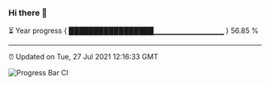 ### Hi there 👋

⏳ Year progress { █████████████████▁▁▁▁▁▁▁▁▁▁▁▁▁ } 56.85 %

---

⏰ Updated on Tue, 27 Jul 2021 12:16:33 GMT

![Progress Bar CI](https://github.com/liununu/liununu/workflows/Progress%20Bar%20CI/badge.svg)
